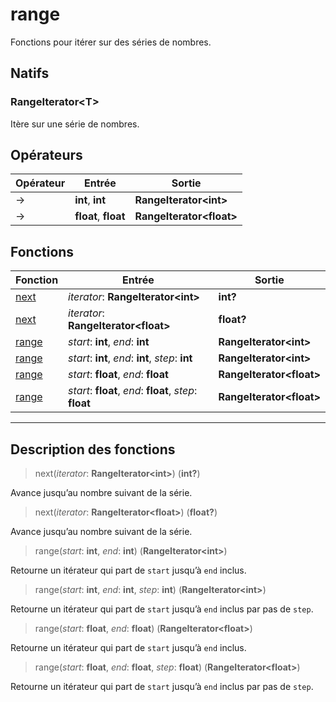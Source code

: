 # range

Fonctions pour itérer sur des séries de nombres.
## Natifs
### RangeIterator\<T>
Itère sur une série de nombres.
## Opérateurs
|Opérateur|Entrée|Sortie|
|-|-|-|
|->|**int**, **int**|**RangeIterator\<int>**|
|->|**float**, **float**|**RangeIterator\<float>**|
## Fonctions
|Fonction|Entrée|Sortie|
|-|-|-|
|[next](#func_0)|*iterator*: **RangeIterator\<int>**|**int?**|
|[next](#func_1)|*iterator*: **RangeIterator\<float>**|**float?**|
|[range](#func_2)|*start*: **int**, *end*: **int**|**RangeIterator\<int>**|
|[range](#func_3)|*start*: **int**, *end*: **int**, *step*: **int**|**RangeIterator\<int>**|
|[range](#func_4)|*start*: **float**, *end*: **float**|**RangeIterator\<float>**|
|[range](#func_5)|*start*: **float**, *end*: **float**, *step*: **float**|**RangeIterator\<float>**|


***
## Description des fonctions

<a id="func_0"></a>
> next(*iterator*: **RangeIterator\<int>**) (**int?**)

Avance jusqu’au nombre suivant de la série.

<a id="func_1"></a>
> next(*iterator*: **RangeIterator\<float>**) (**float?**)

Avance jusqu’au nombre suivant de la série.

<a id="func_2"></a>
> range(*start*: **int**, *end*: **int**) (**RangeIterator\<int>**)

Retourne un itérateur qui part de `start` jusqu’à `end` inclus.

<a id="func_3"></a>
> range(*start*: **int**, *end*: **int**, *step*: **int**) (**RangeIterator\<int>**)

Retourne un itérateur qui part de `start` jusqu’à `end` inclus par pas de `step`.

<a id="func_4"></a>
> range(*start*: **float**, *end*: **float**) (**RangeIterator\<float>**)

Retourne un itérateur qui part de `start` jusqu’à `end` inclus.

<a id="func_5"></a>
> range(*start*: **float**, *end*: **float**, *step*: **float**) (**RangeIterator\<float>**)

Retourne un itérateur qui part de `start` jusqu’à `end` inclus par pas de `step`.

